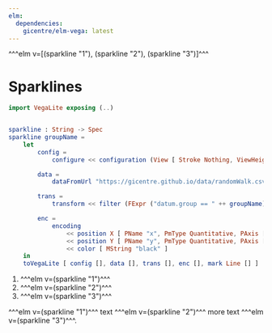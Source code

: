 ```yaml
---
elm:
  dependencies:
    gicentre/elm-vega: latest
---
```


^^^elm v=[(sparkline "1"), (sparkline "2"), (sparkline "3")]^^^

# Sparklines

```elm {l=hidden}
import VegaLite exposing (..)


sparkline : String -> Spec
sparkline groupName =
    let
        config =
            configure << configuration (View [ Stroke Nothing, ViewHeight 15, ViewWidth 80 ])

        data =
            dataFromUrl "https://gicentre.github.io/data/randomWalk.csv"

        trans =
            transform << filter (FExpr ("datum.group == " ++ groupName))

        enc =
            encoding
                << position X [ PName "x", PmType Quantitative, PAxis [] ]
                << position Y [ PName "y", PmType Quantitative, PAxis [], PScale [ SZero False ] ]
                << color [ MString "black" ]
    in
    toVegaLite [ config [], data [], trans [], enc [], mark Line [] ]
```

1.  ^^^elm v=(sparkline "1")^^^
2.  ^^^elm v=(sparkline "2")^^^
3.  ^^^elm v=(sparkline "3")^^^

^^^elm v=(sparkline "1")^^^ text ^^^elm v=(sparkline "2")^^^ more text ^^^elm v=(sparkline "3")^^^.